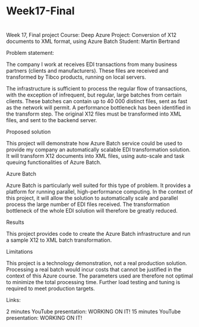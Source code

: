 # Week17-Final
#
Week 17, Final project
Course: Deep Azure
Project: Conversion of X12 documents to XML format, using Azure Batch
Student: Martin Bertrand

Problem statement:

The company I work at receives EDI transactions from many business partners (clients and manufacturers).  These files are received and transformed by Tibco products, running on local servers.  

The infrastructure is sufficient to process the regular flow of transactions, with the exception of infrequent, but regular, large batches from certain clients.  These batches can contain up to 40 000 distinct files, sent as fast as the network will permit.  A performance bottleneck has been identified in the transform step.  The original X12 files must be transformed into XML files, and sent to the backend server.

Proposed solution

This project will demonstrate how Azure Batch service could be used to provide my company an automatically scalable EDI transformation solution.  It will transform X12 documents into XML files, using auto-scale and task queuing functionalities of Azure Batch.

Azure Batch

Azure Batch is particularly well suited for this type of problem.  It provides a platform for running parallel, high-performance computing.  In the context of this project, it will allow the solution to automatically scale and parallel process the large number of EDI files received.  The transformation bottleneck of the whole EDI solution will therefore be greatly reduced.

Results

This project provides code to create the Azure Batch infrastructure and run a sample X12 to XML batch transformation.  

Limitations

This project is a technology demonstration, not a real production solution.  Processing a real batch would incur costs that cannot be justified in the context of this Azure course.  The parameters used are therefore not optimal to minimize the total processing time.  Further load testing and tuning is required to meet production targets.

Links:

2 minutes YouTube presentation: WORKING ON IT!
15 minutes YouTube presentation: WORKING ON IT!
